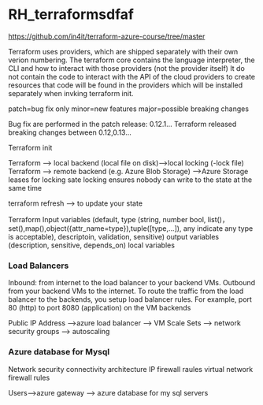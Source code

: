 # RH_terraformsdfaf
https://github.com/in4it/terraform-azure-course/tree/master


Terraform uses providers, which are shipped separately with their own verion numbering.
The terraform core contains the language interpreter, the CLI and how to interact with those providers (not the provider itself)
It do not contain the code to interact with the API of the cloud providers to create resources that code will be found in the providers which will be installed separately when invking terraform init.


patch=bug fix only
minor=new features
major=possible breaking changes

Bug fix are performed in the patch release: 0.12.1...
Terraform released breaking changes between 0.12,0.13...



Terraform init

Terraform --> local backend (local file on disk)-->local locking (-lock file)
Terraform --> remote backend (e.g. Azure Blob Storage) -->Azure Storage leases for locking
sate locking ensures nobody can write to the state at the same time

terraform refresh --> to update your state


Terraform
Input variables   (default, type (string, number bool, list()，set(),map(),object({attr_name=type}),tuple([type,...]), any indicate any type is acceptable), descriptoin, validation, sensitive)
output variables (description, sensitive, depends_on)
local variables

### Load Balancers
Inbound: from internet to the load balancer to your backend VMs.
Outbound from your backend VMs to the internet.
To route the traffic from the load balancer to the backends, you setup load balancer rules. For example, port 80 (http) to port 8080 (application) on the VM backends

Public IP Address -->azure load balancer --> VM Scale Sets --> network security groups --> autoscaling


### Azure database for Mysql
Network security
connectivity architecture
IP firewall raules
virtual network firewall rules

Users-->azure gateway --> azure database for my sql servers
